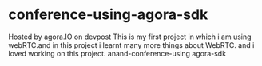 # conference-using-agora-sdk
Hosted by agora.IO on devpost
This is my first project in which i am using webRTC.and in this project i learnt many more things about WebRTC.
and i loved working on this project.
anand-conference-using agora-sdk 
